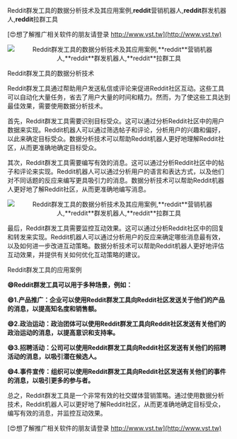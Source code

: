 Reddit群发工具的数据分析技术及其应用案例,**reddit**营销机器人,**reddit**群发机器人,**reddit**拉群工具

[😍想了解推广相关软件的朋友请登录 http://www.vst.tw](http://www.vst.tw)

 <center><img src="https://vst.tw/MP4/tuiguang/png/7.png" alt="Reddit群发工具的数据分析技术及其应用案例,**reddit**营销机器人,**reddit**群发机器人,**reddit**拉群工具"></center>

Reddit群发工具的数据分析技术

Reddit群发工具通过帮助用户发送私信或评论来促进Reddit社区互动。这些工具可以自动化大量任务，省去了用户大量的时间和精力。然而，为了使这些工具达到最佳效果，需要使用数据分析技术。

首先，Reddit群发工具需要识别目标受众。这可以通过分析Reddit社区中的用户数据来实现。Reddit机器人可以通过筛选帖子和评论，分析用户的兴趣和偏好，以此来确定目标受众。数据分析技术可以帮助Reddit机器人更好地理解Reddit社区，从而更准确地确定目标受众。

其次，Reddit群发工具需要编写有效的消息。这可以通过分析Reddit社区中的帖子和评论来实现。Reddit机器人可以通过分析用户的语言和表达方式，以及他们对不同话题的反应来编写更具吸引力的消息。数据分析技术可以帮助Reddit机器人更好地了解Reddit社区，从而更准确地编写消息。

 <center><img src="https://vst.tw/MP4/tuiguang/png/4.png" alt="Reddit群发工具的数据分析技术及其应用案例,**reddit**营销机器人,**reddit**群发机器人,**reddit**拉群工具"></center>

最后，Reddit群发工具需要监控互动效果。这可以通过分析Reddit社区中的回复和转发来实现。Reddit机器人可以通过分析用户的反应来确定哪些消息最有效，以及如何进一步改进互动策略。数据分析技术可以帮助Reddit机器人更好地评估互动效果，并提供有关如何优化互动策略的建议。

Reddit群发工具的应用案例

**😄Reddit群发工具可以用于多种场景，例如：**

**😄1.产品推广：企业可以使用Reddit群发工具向Reddit社区发送关于他们的产品的消息，以提高知名度和销售额。**

**😄2.政治运动：政治团体可以使用Reddit群发工具向Reddit社区发送有关他们的政治运动的消息，以提高意识和支持率。**

**😄3.招聘活动：公司可以使用Reddit群发工具向Reddit社区发送有关他们的招聘活动的消息，以吸引潜在候选人。**

**😄4.事件宣传：组织可以使用Reddit群发工具向Reddit社区发送有关他们的事件的消息，以吸引更多的参与者。**

总之，Reddit群发工具是一个非常有效的社交媒体营销策略。通过使用数据分析技术，Reddit机器人可以更好地了解Reddit社区，从而更准确地确定目标受众，编写有效的消息，并监控互动效果。

[😍想了解推广相关软件的朋友请登录 http://www.vst.tw](http://www.vst.tw)



